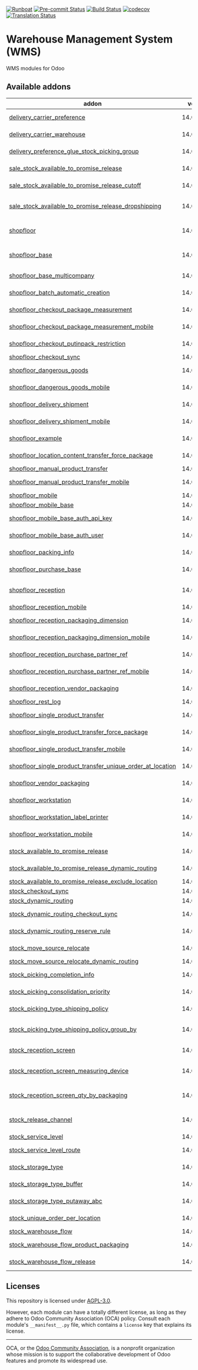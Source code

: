 
[![Runboat](https://img.shields.io/badge/runboat-Try%20me-875A7B.png)](https://runboat.odoo-community.org/builds?repo=OCA/wms&target_branch=14.0)
[![Pre-commit Status](https://github.com/OCA/wms/actions/workflows/pre-commit.yml/badge.svg?branch=14.0)](https://github.com/OCA/wms/actions/workflows/pre-commit.yml?query=branch%3A14.0)
[![Build Status](https://github.com/OCA/wms/actions/workflows/test.yml/badge.svg?branch=14.0)](https://github.com/OCA/wms/actions/workflows/test.yml?query=branch%3A14.0)
[![codecov](https://codecov.io/gh/OCA/wms/branch/14.0/graph/badge.svg)](https://codecov.io/gh/OCA/wms)
[![Translation Status](https://translation.odoo-community.org/widgets/wms-14-0/-/svg-badge.svg)](https://translation.odoo-community.org/engage/wms-14-0/?utm_source=widget)

<!-- /!\ do not modify above this line -->

# Warehouse Management System (WMS)

WMS modules for Odoo

<!-- /!\ do not modify below this line -->

<!-- prettier-ignore-start -->

[//]: # (addons)

Available addons
----------------
addon | version | maintainers | summary
--- | --- | --- | ---
[delivery_carrier_preference](delivery_carrier_preference/) | 14.0.1.1.2 |  | Advanced selection of preferred shipping methods
[delivery_carrier_warehouse](delivery_carrier_warehouse/) | 14.0.1.2.0 |  | Get delivery method used in sales orders from warehouse
[delivery_preference_glue_stock_picking_group](delivery_preference_glue_stock_picking_group/) | 14.0.1.0.0 |  | Fix Delivery preferences module on grouping picking
[sale_stock_available_to_promise_release](sale_stock_available_to_promise_release/) | 14.0.1.2.0 |  | Integration between Sales and Available to Promise Release
[sale_stock_available_to_promise_release_cutoff](sale_stock_available_to_promise_release_cutoff/) | 14.0.1.1.1 |  | Cutoff management with respect to stock availability
[sale_stock_available_to_promise_release_dropshipping](sale_stock_available_to_promise_release_dropshipping/) | 14.0.1.0.0 |  | Glue module between sale_stock_available_to_promise_release and stock_dropshipping
[shopfloor](shopfloor/) | 14.0.4.15.2 | [![guewen](https://github.com/guewen.png?size=30px)](https://github.com/guewen) [![simahawk](https://github.com/simahawk.png?size=30px)](https://github.com/simahawk) [![sebalix](https://github.com/sebalix.png?size=30px)](https://github.com/sebalix) | manage warehouse operations with barcode scanners
[shopfloor_base](shopfloor_base/) | 14.0.2.11.1 | [![guewen](https://github.com/guewen.png?size=30px)](https://github.com/guewen) [![simahawk](https://github.com/simahawk.png?size=30px)](https://github.com/simahawk) [![sebalix](https://github.com/sebalix.png?size=30px)](https://github.com/sebalix) | Core module for creating mobile apps
[shopfloor_base_multicompany](shopfloor_base_multicompany/) | 14.0.1.0.0 |  | Provide multi-company support and validation to Shopfloor applications.
[shopfloor_batch_automatic_creation](shopfloor_batch_automatic_creation/) | 14.0.1.2.0 | [![guewen](https://github.com/guewen.png?size=30px)](https://github.com/guewen) | Create batch transfers for Cluster Picking
[shopfloor_checkout_package_measurement](shopfloor_checkout_package_measurement/) | 14.0.1.1.0 | [![TDu](https://github.com/TDu.png?size=30px)](https://github.com/TDu) | Add a screen on checkout scenario for required package measurements.
[shopfloor_checkout_package_measurement_mobile](shopfloor_checkout_package_measurement_mobile/) | 14.0.1.0.3 |  | Frontend for package measurement on the checkout shopfloor scenario
[shopfloor_checkout_putinpack_restriction](shopfloor_checkout_putinpack_restriction/) | 14.0.1.1.0 | [![TDu](https://github.com/TDu.png?size=30px)](https://github.com/TDu) | Shopfloor Checkout Put In Pack Restriction
[shopfloor_checkout_sync](shopfloor_checkout_sync/) | 14.0.1.2.0 | [![guewen](https://github.com/guewen.png?size=30px)](https://github.com/guewen) | Glue module
[shopfloor_dangerous_goods](shopfloor_dangerous_goods/) | 14.0.1.1.0 | [![mmequignon](https://github.com/mmequignon.png?size=30px)](https://github.com/mmequignon) | Glue Module Between Shopfloor and Stock Dangerous Goods
[shopfloor_dangerous_goods_mobile](shopfloor_dangerous_goods_mobile/) | 14.0.1.1.1 |  | Glue module between Shopfloor Mobile and Shopfloor Dangerous Goods
[shopfloor_delivery_shipment](shopfloor_delivery_shipment/) | 14.0.1.4.2 | [![sebalix](https://github.com/sebalix.png?size=30px)](https://github.com/sebalix) [![TDu](https://github.com/TDu.png?size=30px)](https://github.com/TDu) | Manage delivery process with shipment advices
[shopfloor_delivery_shipment_mobile](shopfloor_delivery_shipment_mobile/) | 14.0.1.4.0 |  | Frontend for delivery shipment scenario for shopfloor
[shopfloor_example](shopfloor_example/) | 14.0.1.2.0 |  | Show how to customize the Shopfloor app frontend.
[shopfloor_location_content_transfer_force_package](shopfloor_location_content_transfer_force_package/) | 14.0.1.1.0 | [![TDu](https://github.com/TDu.png?size=30px)](https://github.com/TDu) | Force to select package if location already contains packages.
[shopfloor_manual_product_transfer](shopfloor_manual_product_transfer/) | 14.0.1.5.1 | [![sebalix](https://github.com/sebalix.png?size=30px)](https://github.com/sebalix) | Manage manual product transfers
[shopfloor_manual_product_transfer_mobile](shopfloor_manual_product_transfer_mobile/) | 14.0.1.3.1 |  | Frontend for manual product transfer scenario for Shopfloor
[shopfloor_mobile](shopfloor_mobile/) | 14.0.1.39.0 | [![simahawk](https://github.com/simahawk.png?size=30px)](https://github.com/simahawk) | Mobile frontend for WMS Shopfloor app
[shopfloor_mobile_base](shopfloor_mobile_base/) | 14.0.3.20.0 | [![simahawk](https://github.com/simahawk.png?size=30px)](https://github.com/simahawk) | Mobile frontend for WMS Shopfloor app
[shopfloor_mobile_base_auth_api_key](shopfloor_mobile_base_auth_api_key/) | 14.0.2.1.0 |  | Provides authentication via API key to Shopfloor base mobile app
[shopfloor_mobile_base_auth_user](shopfloor_mobile_base_auth_user/) | 14.0.2.0.1 |  | Provides authentication via standard user login
[shopfloor_packing_info](shopfloor_packing_info/) | 14.0.1.1.0 |  | Allows to predefine packing information messages per partner.
[shopfloor_purchase_base](shopfloor_purchase_base/) | 14.0.1.1.0 | [![mt-software-de](https://github.com/mt-software-de.png?size=30px)](https://github.com/mt-software-de) | Module for Shopfloor Purchase Data connection
[shopfloor_reception](shopfloor_reception/) | 14.0.2.10.0 | [![mmequignon](https://github.com/mmequignon.png?size=30px)](https://github.com/mmequignon) [![JuMiSanAr](https://github.com/JuMiSanAr.png?size=30px)](https://github.com/JuMiSanAr) | Reception scenario for shopfloor
[shopfloor_reception_mobile](shopfloor_reception_mobile/) | 14.0.0.9.0 | [![JuMiSanAr](https://github.com/JuMiSanAr.png?size=30px)](https://github.com/JuMiSanAr) | Scenario for receiving products
[shopfloor_reception_packaging_dimension](shopfloor_reception_packaging_dimension/) | 14.0.1.2.0 | [![TDu](https://github.com/TDu.png?size=30px)](https://github.com/TDu) | Collect Packaging Dimension from the Reception scenario
[shopfloor_reception_packaging_dimension_mobile](shopfloor_reception_packaging_dimension_mobile/) | 14.0.1.1.0 | [![TDu](https://github.com/TDu.png?size=30px)](https://github.com/TDu) | Frontend for the packaging dimension on reception scenario
[shopfloor_reception_purchase_partner_ref](shopfloor_reception_purchase_partner_ref/) | 14.0.1.1.0 | [![mt-software-de](https://github.com/mt-software-de.png?size=30px)](https://github.com/mt-software-de) | Adds the purchase partner ref field to shopfloor reception scenario
[shopfloor_reception_purchase_partner_ref_mobile](shopfloor_reception_purchase_partner_ref_mobile/) | 14.0.1.1.0 | [![mt-software-de](https://github.com/mt-software-de.png?size=30px)](https://github.com/mt-software-de) | Adds the purchase partner ref field to shopfloor reception scenario
[shopfloor_reception_vendor_packaging](shopfloor_reception_vendor_packaging/) | 14.0.1.0.0 |  | Manage shopfloor reception behavior for vendor packaging
[shopfloor_rest_log](shopfloor_rest_log/) | 14.0.1.2.1 | [![simahawk](https://github.com/simahawk.png?size=30px)](https://github.com/simahawk) | Integrate rest_log into Shopfloor app
[shopfloor_single_product_transfer](shopfloor_single_product_transfer/) | 14.0.2.3.2 | [![mmequignon](https://github.com/mmequignon.png?size=30px)](https://github.com/mmequignon) | Move an item from one location to another.
[shopfloor_single_product_transfer_force_package](shopfloor_single_product_transfer_force_package/) | 14.0.1.2.0 | [![JuMiSanAr](https://github.com/JuMiSanAr.png?size=30px)](https://github.com/JuMiSanAr) | Force to select package if location already contains packages.
[shopfloor_single_product_transfer_mobile](shopfloor_single_product_transfer_mobile/) | 14.0.1.2.0 | [![JuMiSanAr](https://github.com/JuMiSanAr.png?size=30px)](https://github.com/JuMiSanAr) | Mobile frontend for single product transfer scenario
[shopfloor_single_product_transfer_unique_order_at_location](shopfloor_single_product_transfer_unique_order_at_location/) | 14.0.1.2.0 | [![TDu](https://github.com/TDu.png?size=30px)](https://github.com/TDu) | Prevent to mix sales order on same consolidation location.
[shopfloor_vendor_packaging](shopfloor_vendor_packaging/) | 14.0.1.0.0 |  | Manage shopfloor behavior for vendor packaging
[shopfloor_workstation](shopfloor_workstation/) | 14.0.1.3.1 |  | Manage warehouse workstation with barcode scanners
[shopfloor_workstation_label_printer](shopfloor_workstation_label_printer/) | 14.0.1.1.0 |  | Adds a label printer configuration to the user and shopfloor workstation.
[shopfloor_workstation_mobile](shopfloor_workstation_mobile/) | 14.0.1.0.1 |  | Shopfloor mobile app integration for workstation
[stock_available_to_promise_release](stock_available_to_promise_release/) | 14.0.3.1.1 |  | Release Operations based on available to promise
[stock_available_to_promise_release_dynamic_routing](stock_available_to_promise_release_dynamic_routing/) | 14.0.1.1.0 | [![jbaudoux](https://github.com/jbaudoux.png?size=30px)](https://github.com/jbaudoux) | Glue between moves release and dynamic routing
[stock_available_to_promise_release_exclude_location](stock_available_to_promise_release_exclude_location/) | 14.0.1.0.0 |  | Exclude locations from available stock
[stock_checkout_sync](stock_checkout_sync/) | 14.0.1.1.0 |  | Sync location for Checkout operations
[stock_dynamic_routing](stock_dynamic_routing/) | 14.0.1.1.2 | [![jbaudoux](https://github.com/jbaudoux.png?size=30px)](https://github.com/jbaudoux) | Dynamic routing of stock moves
[stock_dynamic_routing_checkout_sync](stock_dynamic_routing_checkout_sync/) | 14.0.1.0.0 |  | Glue module for tests when dynamic routing and checkout sync are used
[stock_dynamic_routing_reserve_rule](stock_dynamic_routing_reserve_rule/) | 14.0.1.0.1 |  | Glue module between dynamic routing and reservation rules
[stock_move_source_relocate](stock_move_source_relocate/) | 14.0.1.3.1 | [![jbaudoux](https://github.com/jbaudoux.png?size=30px)](https://github.com/jbaudoux) | Change source location of unavailable moves
[stock_move_source_relocate_dynamic_routing](stock_move_source_relocate_dynamic_routing/) | 14.0.1.1.0 | [![jbaudoux](https://github.com/jbaudoux.png?size=30px)](https://github.com/jbaudoux) | Glue module
[stock_picking_completion_info](stock_picking_completion_info/) | 14.0.1.1.0 |  | Display on current document completion information according to next operations
[stock_picking_consolidation_priority](stock_picking_consolidation_priority/) | 14.0.1.1.0 |  | Raise priority of all transfers for a chain when started
[stock_picking_type_shipping_policy](stock_picking_type_shipping_policy/) | 14.0.1.1.0 |  | Define different shipping policies according to picking type
[stock_picking_type_shipping_policy_group_by](stock_picking_type_shipping_policy_group_by/) | 14.0.1.0.0 |  | Glue module for Picking Type Shipping Policy and Group Transfers by Partner and Carrier
[stock_reception_screen](stock_reception_screen/) | 14.0.1.1.0 |  | Dedicated screen to receive/scan goods.
[stock_reception_screen_measuring_device](stock_reception_screen_measuring_device/) | 14.0.1.0.0 | [![gurneyalex](https://github.com/gurneyalex.png?size=30px)](https://github.com/gurneyalex) | Allow to use a measuring device from a reception screen.for packaging measurement
[stock_reception_screen_qty_by_packaging](stock_reception_screen_qty_by_packaging/) | 14.0.1.1.0 |  | Glue module for `stock_product_qty_by_packaging` and `stock_vertical_lift`.
[stock_release_channel](stock_release_channel/) | 14.0.2.3.0 | [![sebalix](https://github.com/sebalix.png?size=30px)](https://github.com/sebalix) [![mt-software-de](https://github.com/mt-software-de.png?size=30px)](https://github.com/mt-software-de) | Manage workload in WMS with release channels
[stock_service_level](stock_service_level/) | 14.0.1.0.1 | [![petrus-v](https://github.com/petrus-v.png?size=30px)](https://github.com/petrus-v) | Manage stock route by service level
[stock_service_level_route](stock_service_level_route/) | 14.0.1.0.0 | [![petrus-v](https://github.com/petrus-v.png?size=30px)](https://github.com/petrus-v) | Manage stock rules/routes by service level
[stock_storage_type](stock_storage_type/) | 14.0.1.12.2 | [![jbaudoux](https://github.com/jbaudoux.png?size=30px)](https://github.com/jbaudoux) | Manage packages and locations storage types
[stock_storage_type_buffer](stock_storage_type_buffer/) | 14.0.1.3.0 |  | Exclude storage locations from put-away if their buffer is full
[stock_storage_type_putaway_abc](stock_storage_type_putaway_abc/) | 14.0.1.0.0 |  | Advanced storage strategy ABC for WMS
[stock_unique_order_per_location](stock_unique_order_per_location/) | 14.0.1.0.0 | [![TDu](https://github.com/TDu.png?size=30px)](https://github.com/TDu) | Prevent to mix sales order on same consolidation location.
[stock_warehouse_flow](stock_warehouse_flow/) | 14.0.2.0.2 |  | Configure routing flow for stock moves
[stock_warehouse_flow_product_packaging](stock_warehouse_flow_product_packaging/) | 14.0.2.0.0 | [![mt-software-de](https://github.com/mt-software-de.png?size=30px)](https://github.com/mt-software-de) | Configure packaging types on routing flows for stock moves
[stock_warehouse_flow_release](stock_warehouse_flow_release/) | 14.0.2.0.1 |  | Warehouse flows integrated with Operation Release

[//]: # (end addons)

<!-- prettier-ignore-end -->

## Licenses

This repository is licensed under [AGPL-3.0](LICENSE).

However, each module can have a totally different license, as long as they adhere to Odoo Community Association (OCA)
policy. Consult each module's `__manifest__.py` file, which contains a `license` key
that explains its license.

----
OCA, or the [Odoo Community Association](http://odoo-community.org/), is a nonprofit
organization whose mission is to support the collaborative development of Odoo features
and promote its widespread use.
